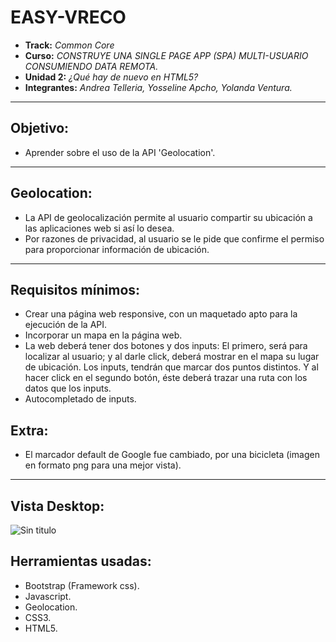 # EASY-VRECO

* **Track:** _Common Core_
* **Curso:** _CONSTRUYE UNA SINGLE PAGE APP (SPA) MULTI-USUARIO CONSUMIENDO DATA REMOTA._
* **Unidad 2:** _¿Qué hay de nuevo en HTML5?_
* **Integrantes:** _Andrea Telleria, Yosseline Apcho, Yolanda Ventura._

***

## Objetivo:

- Aprender sobre el uso de la API 'Geolocation'.

***

## Geolocation:

- La API de geolocalización permite al usuario compartir su ubicación a las aplicaciones web si así lo desea.
- Por razones de privacidad, al usuario se le pide que confirme el permiso para proporcionar información de ubicación.

***

## Requisitos mínimos:

- Crear una página web responsive, con un maquetado apto para la ejecución de la API.
- Incorporar un mapa en la página web.
- La web deberá tener dos botones y dos inputs: El primero, será para localizar al usuario; y al darle click, deberá mostrar en el mapa su lugar de ubicación. Los inputs, tendrán que marcar dos puntos distintos. Y al hacer click en el segundo botón, éste deberá trazar una ruta con los datos que los inputs.
- Autocompletado de inputs.

## Extra:

- El marcador default de Google fue cambiado, por una bicicleta (imagen en formato png para una mejor vista).

***

## Vista Desktop:

![Sin titulo](assets/images/screenshot.jpg)

## Herramientas usadas:

- Bootstrap (Framework css).
- Javascript.
- Geolocation.
- CSS3.
- HTML5.
